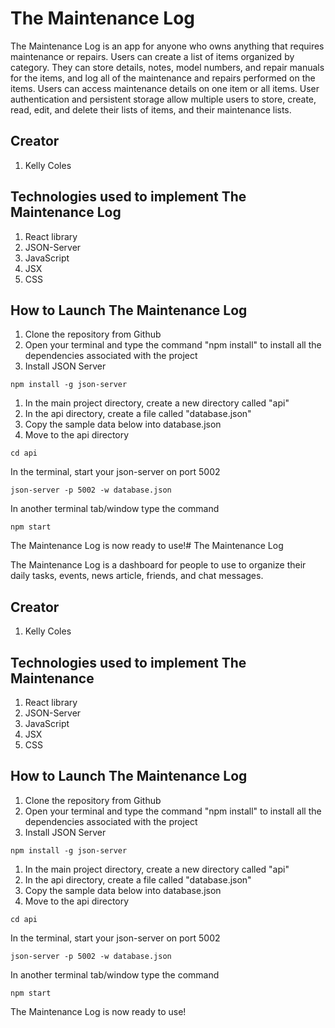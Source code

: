 

# The Maintenance Log

The Maintenance Log is an app for anyone who owns anything that requires maintenance or repairs. Users can create a list of items organized by category. They can store details, notes, model numbers, and repair manuals for the items, and log all of the maintenance and repairs performed on the items. Users can access maintenance details on one item or all items. User authentication and persistent storage allow multiple users to store, create, read, edit, and delete their lists of items, and their maintenance lists.

## Creator
1. Kelly Coles


## Technologies used to implement The Maintenance Log
1. React library
1. JSON-Server
1. JavaScript
1. JSX
1. CSS

## How to Launch The Maintenance Log

1. Clone the repository from Github
1. Open your terminal and type the command "npm install" to install all the dependencies associated with the project
1. Install JSON Server
```
npm install -g json-server
```
1. In the main project directory, create a new directory called "api"
1. In the api directory, create a file called "database.json"
1. Copy the sample data below into database.json
1. Move to the api directory
```
cd api
```
In the terminal, start your json-server on port 5002
```
json-server -p 5002 -w database.json
```
In another terminal tab/window type the command
```
npm start
```
The Maintenance Log is now ready to use!# The Maintenance Log

The Maintenance Log is a dashboard for people to use to organize their daily tasks, events, news article, friends, and chat messages.

## Creator
1. Kelly Coles


## Technologies used to implement The Maintenance
1. React library
1. JSON-Server
1. JavaScript
1. JSX
1. CSS

## How to Launch The Maintenance Log

1. Clone the repository from Github
1. Open your terminal and type the command "npm install" to install all the dependencies associated with the project
1. Install JSON Server
```
npm install -g json-server
```
1. In the main project directory, create a new directory called "api"
1. In the api directory, create a file called "database.json"
1. Copy the sample data below into database.json
1. Move to the api directory
```
cd api
```
In the terminal, start your json-server on port 5002
```
json-server -p 5002 -w database.json
```
In another terminal tab/window type the command
```
npm start
```
The Maintenance Log is now ready to use!
